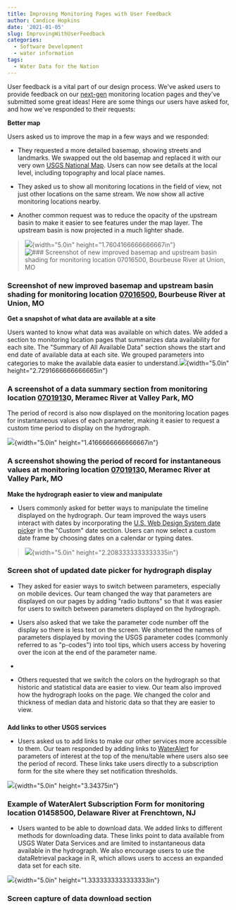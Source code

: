 ```yaml
---
title: Improving Monitoring Pages with User Feedback
author: Candice Hopkins
date: '2021-01-05'
slug: ImprovingWithUserFeedback
categories:
  - Software Development
  - water information
tags:
  - Water Data for the Nation
---
```


User feedback is a vital part of our design process. We've asked users
to provide feedback on our
[next-gen](https://waterdata.usgs.gov/blog/wdfn-tng/) monitoring
location pages and they've submitted some great ideas! Here are some
things our users have asked for, and how we've responded to their
requests:

**Better map**

Users asked us to improve the map in a few ways and we responded:

-   They requested a more detailed basemap, showing streets and
    landmarks. We swapped out the old basemap and replaced it with our
    very own [USGS National
    Map](https://www.usgs.gov/core-science-systems/national-geospatial-program/national-map).
    Users can now see details at the local level, including topography
    and local place names.

-   They asked us to show all monitoring locations in the field of view,
    not just other locations on the same stream. We now show all active
    monitoring locations nearby.

-   Another common request was to reduce the opacity of the upstream
    basin to make it easier to see features under the map layer. The
    upstream basin is now projected in a much lighter shade.

> ![](media\image1.png){width="5.0in" height="1.7604166666666667in"}![ ### Screenshot of new improved basemap and upstream basin shading for monitoring location [07016500](https://waterdata.usgs.gov/monitoring-location/07016500/#parameterCode=00065), Bourbeuse River at Union, MO](/2021-01-05-improvingwithuserfeedback/index_files/image1.png)

### Screenshot of new improved basemap and upstream basin shading for monitoring location [07016500](https://waterdata.usgs.gov/monitoring-location/07016500/#parameterCode=00065), Bourbeuse River at Union, MO

**Get a snapshot of what data are available at a site**

Users wanted to know what data was available on which dates. We added a
section to monitoring location pages that summarizes data availability
for each site. The "Summary of All Available Data" section shows the
start and end date of available data at each site. We grouped parameters
into categories to make the available data easier to
understand.![](media\image2.png){width="5.0in"
height="2.7291666666666665in"}

### A screenshot of a data summary section from monitoring location [0701913](https://waterdata.usgs.gov/monitoring-location/07019130/#parameterCode=00065)0, Meramec River at Valley Park, MO

The period of record is also now displayed on the monitoring location
pages for instantaneous values of each parameter, making it easier to
request a custom time period to display on the hydrograph.

![](media\image3.png){width="5.0in" height="1.4166666666666667in"}

### A screenshot showing the period of record for instantaneous values at monitoring location [0701913](https://waterdata.usgs.gov/monitoring-location/07019130/#parameterCode=00065)0, Meramec River at Valley Park, MO

**Make the hydrograph easier to view and manipulate**

-   Users commonly asked for better ways to manipulate the timeline
    displayed on the hydrograph. Our team improved the ways users
    interact with dates by incorporating the [U.S. Web Design System
    date
    picke](https://designsystem.digital.gov/form-controls/05-date-picker/)r
    in the "Custom" date section. Users can now select a custom date
    frame by choosing dates on a calendar or typing dates.

> ![](media\image4.png){width="5.0in" height="2.2083333333333335in"}

### Screen shot of updated date picker for hydrograph display

-   They asked for easier ways to switch between parameters, especially
    on mobile devices. Our team changed the way that parameters are
    displayed on our pages by adding "radio buttons" so that it was
    easier for users to switch between parameters displayed on the
    hydrograph.

-   Users also asked that we take the parameter code number off the
    display so there is less text on the screen. We shortened the names
    of parameters displayed by moving the USGS parameter codes (commonly
    referred to as "p-codes") into tool tips, which users access by
    hovering over the icon at the end of the parameter name.

-   

-   Others requested that we switch the colors on the hydrograph so that
    historic and statistical data are easier to view. Our team also
    improved how the hydrograph looks on the page. We changed the color
    and thickness of median data and historic data so that they are
    easier to view.

### 

**Add links to other USGS services**

-   Users asked us to add links to make our other services more
    accessible to them. Our team responded by adding links to
    [WaterAlert](https://maps.waterdata.usgs.gov/mapper/wateralert/) for
    parameters of interest at the top of the menu/table where users also
    see the period of record. These links take users directly to a
    subscription form for the site where they set notification
    thresholds.

![](media\image5.png){width="5.0in" height="3.34375in"}

### Example of WaterAlert Subscription Form for monitoring location 01458500, Delaware River at Frenchtown, NJ

-   Users wanted to be able to download data. We added links to
    different methods for downloading data. These links point to data
    available from USGS Water Data Services and are limited to
    instantaneous data available in the hydrograph. We also encourage
    users to use the dataRetrieval package in R, which allows users to
    access an expanded data set for each site.

![](media\image6.png){width="5.0in" height="1.3333333333333333in"}

### Screen capture of data download section 

